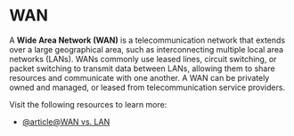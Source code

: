 # WAN

A **Wide Area Network (WAN)** is a telecommunication network that extends over a large geographical area, such as interconnecting multiple local area networks (LANs). WANs commonly use leased lines, circuit switching, or packet switching to transmit data between LANs, allowing them to share resources and communicate with one another. A WAN can be privately owned and managed, or leased from telecommunication service providers.

Visit the following resources to learn more:

- [@article@WAN vs. LAN](https://www.cloudflare.com/learning/network-layer/what-is-a-wan/)
